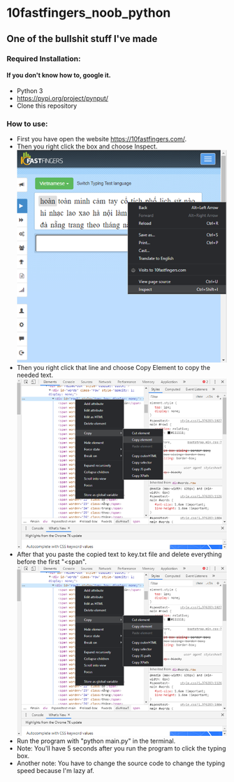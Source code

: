 # 10fastfingers_noob_python
## One of the bullshit stuff I've made
### Required Installation:
#### If you don't know how to, google it.
- Python 3
- https://pypi.org/project/pynput/
- Clone this repository
### How to use:
- First you have open the website https://10fastfingers.com/.
- Then you right click the box and choose Inspect.
![alt text](./images/01.png)
- Then you right click that line and choose Copy Element to copy the needed text.
![alt text](./images/02.png)
- After that you paste the copied text to key.txt file and  delete everything before the first "<span".
![alt text](./images/02.png)
- Run the program with "python main.py" in the terminal.
- Note: You'll have 5 seconds after you run the program to click the typing box.
- Another note: You have to change the source code to change the typing speed because I'm lazy af.
